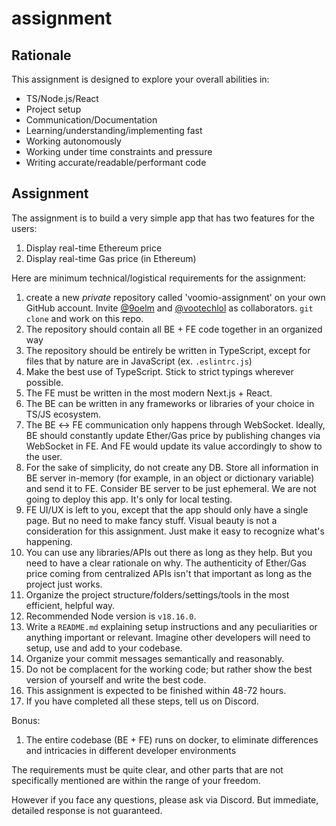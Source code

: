 # assignment

## Rationale

This assignment is designed to explore your overall abilities in: 
- TS/Node.js/React
- Project setup
- Communication/Documentation
- Learning/understanding/implementing fast
- Working autonomously
- Working under time constraints and pressure
- Writing accurate/readable/performant code

## Assignment

The assignment is to build a very simple app that has two features for the users:

1. Display real-time Ethereum price
2. Display real-time Gas price (in Ethereum)

Here are minimum technical/logistical requirements for the assignment:

1. create a new _private_ repository called 'voomio-assignment' on your own GitHub account. Invite [@9oelm](https://github.com/9oelm) and [@vootechlol](https://github.com/vootechlol) as collaborators. `git clone` and work on this repo. 
1. The repository should contain all BE + FE code together in an organized way
1. The repository should be entirely be written in TypeScript, except for files that by nature are in JavaScript (ex. `.eslintrc.js`)
1. Make the best use of TypeScript. Stick to strict typings wherever possible.
1. The FE must be written in the most modern Next.js + React. 
1. The BE can be written in any frameworks or libraries of your choice in TS/JS ecosystem.
1. The BE ↔️ FE communication only happens through WebSocket. Ideally, BE should constantly update Ether/Gas price by publishing changes via WebSocket in FE. And FE would update its value accordingly to show to the user.
1. For the sake of simplicity, do not create any DB. Store all information in BE server in-memory (for example, in an object or dictionary variable) and send it to FE. Consider BE server to be just ephemeral. We are not going to deploy this app. It's only for local testing.
1. FE UI/UX is left to you, except that the app should only have a single page. But no need to make fancy stuff. Visual beauty is not a consideration for this assignment. Just make it easy to recognize what's happening.
1. You can use any libraries/APIs out there as long as they help. But you need to have a clear rationale on why. The authenticity of Ether/Gas price coming from centralized APIs isn't that important as long as the project just works. 
1. Organize the project structure/folders/settings/tools in the most efficient, helpful way.
1. Recommended Node version is `v18.16.0`.
1. Write a `README.md` explaining setup instructions and any peculiarities or anything important or relevant. Imagine other developers will need to setup, use and add to your codebase.
1. Organize your commit messages semantically and reasonably.
1. Do not be complacent for the working code; but rather show the best version of yourself and write the best code.
1. This assignment is expected to be finished within 48-72 hours. 
1. If you have completed all these steps, tell us on Discord.

Bonus:
1. The entire codebase (BE + FE) runs on docker, to eliminate differences and intricacies in different developer environments

The requirements must be quite clear, and other parts that are not specifically mentioned are within the range of your freedom.

However if you face any questions, please ask via Discord. But immediate, detailed response is not guaranteed.
